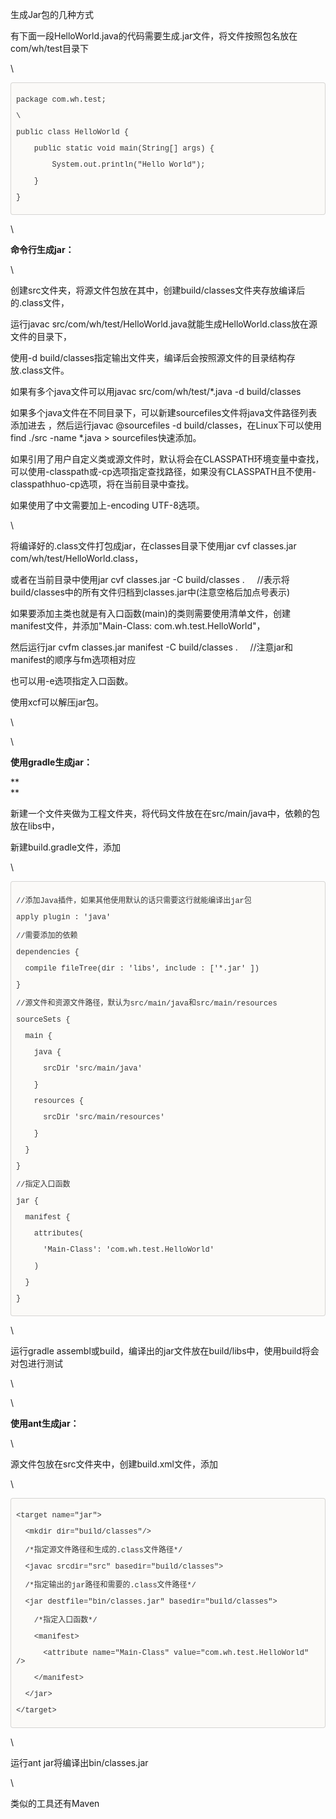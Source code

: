 生成Jar包的几种方式
<div>

<div>

有下面一段HelloWorld.java的代码需要生成.jar文件，将文件按照包名放在com/wh/test目录下

</div>

<div>

\

</div>

<div
style="-en-codeblock: true; box-sizing: border-box; padding: 8px; font-family: Monaco, Menlo, Consolas, &quot;Courier New&quot;, monospace; font-size: 12px; color: rgb(51, 51, 51); border-top-left-radius: 4px; border-top-right-radius: 4px; border-bottom-right-radius: 4px; border-bottom-left-radius: 4px; background-color: rgb(251, 250, 248); border: 1px solid rgba(0, 0, 0, 0.14902); background-position: initial initial; background-repeat: initial initial;">

<div>

package com.wh.test;

</div>

<div>

\

</div>

<div>

public class HelloWorld {

</div>

<div>

    public static void main(String\[\] args) {

</div>

<div>

        System.out.println("Hello World");

</div>

<div>

    }

</div>

<div>

}

</div>

</div>

<div>

\

</div>

<div>

**命令行生成jar：**

</div>

<div>

\

</div>

<div>

创建src文件夹，将源文件包放在其中，创建build/classes文件夹存放编译后的.class文件，

</div>

<div>

运行javac
src/com/wh/test/HelloWorld.java就能生成HelloWorld.class放在源文件的目录下，

</div>

<div>

使用-d
build/classes指定输出文件夹，编译后会按照源文件的目录结构存放.class文件。

</div>

<div>

如果有多个java文件可以用javac src/com/wh/test/\*.java -d build/classes

</div>

<div>

如果多个java文件在不同目录下，可以新建sourcefiles文件将java文件路径列表添加进去
，然后运行javac @sourcefiles -d build/classes，在Linux下可以使用find
./src -name \*.java &gt; sourcefiles快速添加。

</div>

<div>

如果引用了用户自定义类或源文件时，默认将会在CLASSPATH环境变量中查找，可以使用-classpath或-cp选项指定查找路径，如果没有CLASSPATH且不使用-classpathhuo-cp选项，将在当前目录中查找。

</div>

<div>

如果使用了中文需要加上-encoding UTF-8选项。

</div>

<div>

\

</div>

<div>

将编译好的.class文件打包成jar，在classes目录下使用jar cvf classes.jar
com/wh/test/HelloWorld.class，

</div>

<div>

或者在当前目录中使用jar cvf classes.jar -C build/classes .    
//表示将build/classes中的所有文件归档到classes.jar中(注意空格后加点号表示)

</div>

<div>

如果要添加主类也就是有入口函数(main)的类则需要使用清单文件，创建manifest文件，并添加"Main-Class:
com.wh.test.HelloWorld"，

</div>

<div>

然后运行jar cvfm classes.jar manifest -C build/classes .    
//注意jar和manifest的顺序与fm选项相对应

</div>

<div>

也可以用-e选项指定入口函数。

</div>

<div>

使用xcf可以解压jar包。

</div>

<div>

\

</div>

<div>

\

</div>

<div>

**使用gradle生成jar：**

</div>

<div>

**\
**

</div>

<div>

新建一个文件夹做为工程文件夹，将代码文件放在在src/main/java中，依赖的包放在libs中，

</div>

<div>

新建build.gradle文件，添加

</div>

<div>

\

</div>

<div
style="-en-codeblock: true; box-sizing: border-box; padding: 8px; font-family: Monaco, Menlo, Consolas, &quot;Courier New&quot;, monospace; font-size: 12px; color: rgb(51, 51, 51); border-top-left-radius: 4px; border-top-right-radius: 4px; border-bottom-right-radius: 4px; border-bottom-left-radius: 4px; background-color: rgb(251, 250, 248); border: 1px solid rgba(0, 0, 0, 0.14902); background-position: initial initial; background-repeat: initial initial;">

<div>

//添加Java插件，如果其他使用默认的话只需要这行就能编译出jar包

</div>

<div>

apply plugin : 'java'

</div>

<div>

//需要添加的依赖

</div>

<div>

dependencies {

</div>

<div>

  compile fileTree(dir : 'libs', include : \['\*.jar' \])

</div>

<div>

}

</div>

<div>

//源文件和资源文件路径，默认为src/main/java和src/main/resources

</div>

<div>

sourceSets {

</div>

<div>

  main {

</div>

<div>

    java {

</div>

<div>

      srcDir 'src/main/java'

</div>

<div>

    }

</div>

<div>

    resources {

</div>

<div>

      srcDir 'src/main/resources'

</div>

<div>

    }

</div>

<div>

  }

</div>

<div>

}

</div>

<div>

//指定入口函数

</div>

<div>

jar {

</div>

<div>

  manifest {

</div>

<div>

    attributes(

</div>

<div>

      'Main-Class': 'com.wh.test.HelloWorld'

</div>

<div>

    )

</div>

<div>

  }

</div>

<div>

}

</div>

</div>

<div>

\

</div>

<div>

运行gradle
assembl或build，编译出的jar文件放在build/libs中，使用build将会对包进行测试

</div>

<div>

\

</div>

<div>

\

</div>

<div>

**使用ant生成jar：**

</div>

<div>

\

</div>

<div>

源文件包放在src文件夹中，创建build.xml文件，添加

</div>

<div>

\

</div>

<div
style="-en-codeblock: true; box-sizing: border-box; padding: 8px; font-family: Monaco, Menlo, Consolas, &quot;Courier New&quot;, monospace; font-size: 12px; color: rgb(51, 51, 51); border-top-left-radius: 4px; border-top-right-radius: 4px; border-bottom-right-radius: 4px; border-bottom-left-radius: 4px; background-color: rgb(251, 250, 248); border: 1px solid rgba(0, 0, 0, 0.14902); background-position: initial initial; background-repeat: initial initial;">

<div>

&lt;target name="jar"&gt;

</div>

<div>

  &lt;mkdir dir="build/classes"/&gt;

</div>

<div>

  /\*指定源文件路径和生成的.class文件路径\*/

</div>

<div>

  &lt;javac srcdir="src" basedir="build/classes"&gt;

</div>

<div>

  /\*指定输出的jar路径和需要的.class文件路径\*/

</div>

<div>

  &lt;jar destfile="bin/classes.jar" basedir="build/classes"&gt;

</div>

<div>

    /\*指定入口函数\*/

</div>

<div>

    &lt;manifest&gt;

</div>

<div>

      &lt;attribute name="Main-Class" value="com.wh.test.HelloWorld"
/&gt;

</div>

<div>

    &lt;/manifest&gt;

</div>

<div>

  &lt;/jar&gt;

</div>

<div>

&lt;/target&gt;

</div>

</div>

<div>

\

</div>

<div>

运行ant jar将编译出bin/classes.jar

</div>

<div>

\

</div>

<div>

类似的工具还有Maven

</div>

</div>
